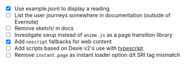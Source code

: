 - [x] Use example.jsonl to display a reading
- [ ] List the user journeys somewhere in documentation (outside of Evernote)
- [ ] Remove sketch/ in docs
- [ ] Invesitgate swup instead of `anime.js` as a page transition library
- [x] Add `noscript` fallbacks for web content
- [ ] Add scripts based on Dexie v2's use with [typescript](https://dexie.org/docs/Typescript)
- [ ] Remove `instant.page` as instant loader option d/t SRI tag mismatch
